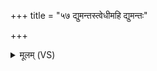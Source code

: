 +++
title = "५७ द्युमन्तस्त्वेधीमहि द्युमन्तः"

+++
<details><summary>मूलम् (VS)</summary>

द्यु॒मन्त॑स्त्वेधीमहि द्यु॒मन्तः॒ समि॑धीमहि। द्यु॒मान्द्यु॑म॒त आ व॑हपि॒तॄन्ह॒विषे॒ अत्त॑वे ॥
</details>